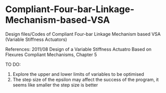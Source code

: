 # Compliant-Four-bar-Linkage-Mechanism-based-VSA
Design files/Codes of Compliant Four-bar Linkage Mechanism based VSA (Variable Stiffness Actuators)

References:
2011/08 Design of a Variable Stiffness Actuatro Based on Flexures
Compliant Mechanisms, Chapter 5

TO DO:
1) Explore the upper and lower limits of variables to be optimised
2) The step size of the epsilon may affect the success of the program, it seems like smaller the step size is better